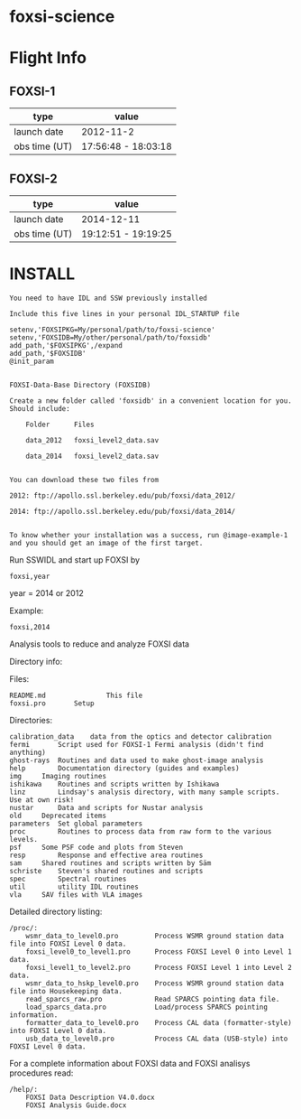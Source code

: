 foxsi-science
=============

# Flight Info

## FOXSI-1

type | value
-----| -----
launch date | 2012-11-2
obs time (UT) | 17:56:48 - 18:03:18

## FOXSI-2

type | value
-----| -----
launch date | 2014-12-11
obs time (UT) | 19:12:51 - 19:19:25

# INSTALL

    You need to have IDL and SSW previously installed

    Include this five lines in your personal IDL_STARTUP file

    setenv,'FOXSIPKG=My/personal/path/to/foxsi-science'
    setenv,'FOXSIDB=My/other/personal/path/to/foxsidb'
    add_path,'$FOXSIPKG',/expand
    add_path,'$FOXSIDB'
    @init_param


    FOXSI-Data-Base Directory (FOXSIDB)
    
    Create a new folder called 'foxsidb' in a convenient location for you.
    Should include:
        
        Folder      Files

        data_2012   foxsi_level2_data.sav

        data_2014   foxsi_level2_data.sav


    You can download these two files from 

    2012: ftp://apollo.ssl.berkeley.edu/pub/foxsi/data_2012/

    2014: ftp://apollo.ssl.berkeley.edu/pub/foxsi/data_2014/


    To know whether your installation was a success, run @image-example-1
    and you should get an image of the first target.


Run SSWIDL and start up FOXSI by

    foxsi,year

year = 2014 or 2012

Example:
    
    foxsi,2014



Analysis tools to reduce and analyze FOXSI data

Directory info:

Files:

	README.md				This file
	foxsi.pro       Setup	


Directories:

	calibration_data	data from the optics and detector calibration
	fermi		Script used for FOXSI-1 Fermi analysis (didn't find anything)
	ghost-rays	Routines and data used to make ghost-image analysis
	help		Documentation directory (guides and examples)
  	img		Imaging routines
  	ishikawa	Routines and scripts written by Ishikawa
  	linz		Lindsay's analysis directory, with many sample scripts. Use at own risk!
  	nustar		Data and scripts for Nustar analysis
  	old		Deprecated items
  	parameters	Set global parameters
  	proc		Routines to process data from raw form to the various levels.
  	psf		Some PSF code and plots from Steven
  	resp		Response and effective area routines
  	sam		Shared routines and scripts written by Säm
  	schriste	Steven's shared routines and scripts
  	spec		Spectral routines
  	util		utility IDL routines
  	vla		SAV files with VLA images
  	
Detailed directory listing:

	/proc/:
		wsmr_data_to_level0.pro			Process WSMR ground station data file into FOXSI Level 0 data.
		foxsi_level0_to_level1.pro		Process FOXSI Level 0 into Level 1 data.
		foxsi_level1_to_level2.pro		Process FOXSI Level 1 into Level 2 data.
		wsmr_data_to_hskp_level0.pro	Process WSMR ground station data file into Housekeeping data.
		read_sparcs_raw.pro				Read SPARCS pointing data file.
		load_sparcs_data.pro			Load/process SPARCS pointing information.
		formatter_data_to_level0.pro	Process CAL data (formatter-style) into FOXSI Level 0 data.
		usb_data_to_level0.pro			Process CAL data (USB-style) into FOXSI Level 0 data.


For a complete information about FOXSI data and FOXSI analisys procedures read:

	/help/:
		FOXSI Data Description V4.0.docx
		FOXSI Analysis Guide.docx
